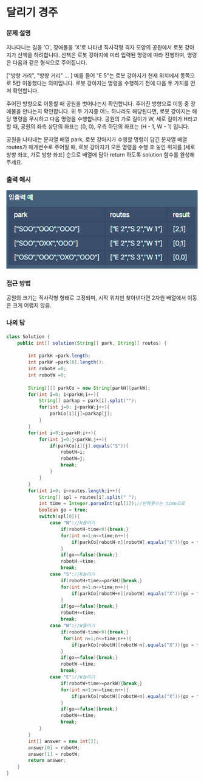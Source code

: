 # 달리기 경주

### 문제 설명
지나다니는 길을 'O', 장애물을 'X'로 나타낸 직사각형 격자 모양의 공원에서 로봇 강아지가 산책을 하려합니다. 산책은 로봇 강아지에 미리 입력된 명령에 따라 진행하며, 명령은 다음과 같은 형식으로 주어집니다.

["방향 거리", "방향 거리" … ]
예를 들어 "E 5"는 로봇 강아지가 현재 위치에서 동쪽으로 5칸 이동했다는 의미입니다. 로봇 강아지는 명령을 수행하기 전에 다음 두 가지를 먼저 확인합니다.

주어진 방향으로 이동할 때 공원을 벗어나는지 확인합니다.
주어진 방향으로 이동 중 장애물을 만나는지 확인합니다.
위 두 가지중 어느 하나라도 해당된다면, 로봇 강아지는 해당 명령을 무시하고 다음 명령을 수행합니다.
공원의 가로 길이가 W, 세로 길이가 H라고 할 때, 공원의 좌측 상단의 좌표는 (0, 0), 우측 하단의 좌표는 (H - 1, W - 1) 입니다.

공원을 나타내는 문자열 배열 park, 로봇 강아지가 수행할 명령이 담긴 문자열 배열 routes가 매개변수로 주어질 때, 로봇 강아지가 모든 명령을 수행 후 놓인 위치를 [세로 방향 좌표, 가로 방향 좌표] 순으로 배열에 담아 return 하도록 solution 함수를 완성해주세요.


### 출력 예시
![문제](https://raw.githubusercontent.com/Jeong-GeunYeong/TIL/master/image/codingTest/Programmers/level_1/park.png "문제")



### 접근 방법
공원의 크기는 직사각형 형태로 고정되며, 시작 위치만 찾아낸다면 2차원 배열에서 이동은 크게 어렵지 않음.


### 나의 답
```java
class Solution {
    public int[] solution(String[] park, String[] routes) {
        
        int parkH =park.length;
        int parkW =park[0].length();
        int robotH =0;
        int robotW =0;
        
        String[][] parkCo = new String[parkH][parkW];
        for(int i=0; i<parkH;i++){
            String[] parkap = park[i].split("");
            for(int j=0; j<parkW;j++){
                parkCo[i][j]=parkap[j];
            }
        }
        for(int i=0;i<parkH;i++){
            for(int j=0;j<parkW;j++){
                if(parkCo[i][j].equals("S")){
                    robotH=i;
                    robotW=j;
                    break;
                }
            }
        }
        for(int i=0; i<routes.length;i++){
            String[] spl = routes[i].split(" ");
            int time = Integer.parseInt(spl[1]);//반복횟수는 time으로
            boolean go = true;
            switch(spl[0]){
                case "N"://H줄이기
                    if(robotH-time<0){break;}
                    for(int n=1;n<=time;n++){
                        if(parkCo[robotH-n][robotW].equals("X")){go = false;}
                    }
                    if(go==false){break;}
                    robotH-=time;
                    break;
                case "S"://H늘리기
                    if(robotH+time>=parkH){break;}
                    for(int n=1;n<=time;n++){
                        if(parkCo[robotH+n][robotW].equals("X")){go = false;}
                    }
                    if(go==false){break;}
                    robotH+=time;
                    break;
                case "W"://W줄이기
                    if(robotW-time<0){break;}
                     for(int n=1;n<=time;n++){
                        if(parkCo[robotH][robotW-n].equals("X")){go = false;}
                    }
                    if(go==false){break;}
                    robotW-=time;
                    break;
                case "E"://W늘리기
                    if(robotW+time>=parkW){break;}
                    for(int n=1;n<=time;n++){
                        if(parkCo[robotH][robotW+n].equals("X")){go = false;}
                    }
                    if(go==false){break;}
                    robotW+=time;
                    break;
            }
        }
        int[] answer = new int[2];
        answer[0] = robotH;
        answer[1] = robotW;        
        return answer;
    }
}

```

